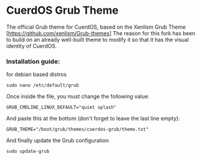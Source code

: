# CuerdOS Grub Theme
The official Grub theme for CuerdOS, based on the Xenlism Grub Theme [https://github.com/xenlism/Grub-themes]
The reason for this fork has been to build on an already well-built theme to modify it so that it has the visual identity of CuerdOS.

### Installation guide:
for debian based distros

```
sudo nano /etc/default/grub
```
Once inside the file, you must change the following value:
```
GRUB_CMDLINE_LINUX_DEFAULT="quiet splash"
```
And paste this at the bottom (don't forget to leave the last line empty):
```
GRUB_THEME="/boot/grub/themes/cuerdos-grub/theme.txt"

```
And finally update the Grub configuration
```
sudo update-grub

```
